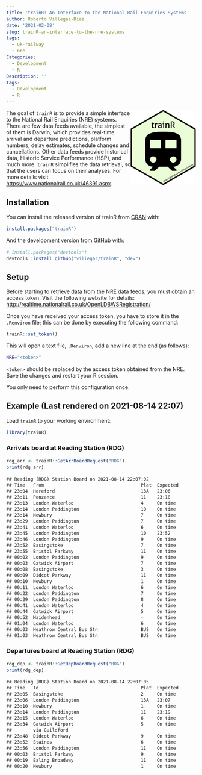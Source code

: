 ```yaml
---
title: 'trainR: An Interface to the National Rail Enquiries Systems'
author: Roberto Villegas-Diaz
date: '2021-02-08'
slug: trainR-an-interface-to-the-nre-systems
tags:
  - uk-railway
  - nre
Categories:
  - Development
  - R
Description: ''
Tags:
  - Development
  - R
---
```


<img src="https://raw.githubusercontent.com/villegar/trainR/main/inst/images/logo.png" alt="logo" align="right" height=200px/>

The goal of `trainR` is to provide a simple interface to the 
National Rail Enquiries (NRE) systems. There are few data feeds 
available, the simplest of them is Darwin, which provides real-time 
arrival and departure predictions, platform numbers, delay estimates, 
schedule changes and cancellations. Other data feeds provide historical 
data, Historic Service Performance (HSP), and much more. `trainR` 
simplifies the data retrieval, so that the users can focus on their 
analyses. For more details visit 
https://www.nationalrail.co.uk/46391.aspx.

## Installation

You can install the released version of trainR from [CRAN](https://CRAN.R-project.org) with:

``` r
install.packages("trainR")
```

And the development version from [GitHub](https://github.com/) with:

``` r
# install.packages("devtools")
devtools::install_github("villegar/trainR", "dev")
```

## Setup
Before starting to retrieve data from the NRE data feeds, you must obtain an access token. 
Visit the following website for details: http://realtime.nationalrail.co.uk/OpenLDBWSRegistration/

Once you have received your access token, you have to store it in the `.Renviron` file; this can be 
done by executing the following command:


```r
trainR::set_token()
```

This will open a text file, `.Renviron`, add a new line at the end (as follows):

```bash
NRE="<token>"
```

`<token>` should be replaced by the access token obtained from the NRE. Save the changes and restart 
your R session.

You only need to perform this configuration once.

## Example (Last rendered on 2021-08-14 22:07)

Load `trainR` to your working environment:

```r
library(trainR)
```

### Arrivals board at Reading Station (RDG)


```r
rdg_arr <- trainR::GetArrBoardRequest("RDG")
print(rdg_arr)
```

```
## Reading (RDG) Station Board on 2021-08-14 22:07:02
## Time   From                                    Plat  Expected
## 23:04  Hereford                                13A   23:06
## 23:11  Penzance                                11    23:18
## 23:13  London Waterloo                         4     On time
## 23:14  London Paddington                       10    On time
## 23:14  Newbury                                 7     On time
## 23:29  London Paddington                       7     On time
## 23:41  London Waterloo                         6     On time
## 23:45  London Paddington                       10    23:52
## 23:46  London Paddington                       9     On time
## 23:52  Basingstoke                             7     On time
## 23:55  Bristol Parkway                         11    On time
## 00:02  London Paddington                       9     On time
## 00:03  Gatwick Airport                         7     On time
## 00:08  Basingstoke                             3     On time
## 00:09  Didcot Parkway                          11    On time
## 00:10  Newbury                                 1     On time
## 00:11  London Waterloo                         6     On time
## 00:22  London Paddington                       7     On time
## 00:29  London Paddington                       8     On time
## 00:41  London Waterloo                         4     On time
## 00:44  Gatwick Airport                         5     On time
## 00:52  Maidenhead                              -     On time
## 01:04  London Waterloo                         6     On time
## 00:03  Heathrow Central Bus Stn                BUS   On time
## 01:03  Heathrow Central Bus Stn                BUS   On time
```

### Departures board at Reading Station (RDG)


```r
rdg_dep <- trainR::GetDepBoardRequest("RDG")
print(rdg_dep)
```

```
## Reading (RDG) Station Board on 2021-08-14 22:07:05
## Time   To                                      Plat  Expected
## 23:05  Basingstoke                             2     On time
## 23:06  London Paddington                       13A   23:07
## 23:10  Newbury                                 1     On time
## 23:14  London Paddington                       11    23:19
## 23:15  London Waterloo                         6     On time
## 23:34  Gatwick Airport                         5     On time
##        via Guildford                           
## 23:48  Didcot Parkway                          9     On time
## 23:52  Staines                                 6     On time
## 23:56  London Paddington                       11    On time
## 00:03  Bristol Parkway                         9     On time
## 00:19  Ealing Broadway                         11    On time
## 00:20  Newbury                                 1     On time
```
